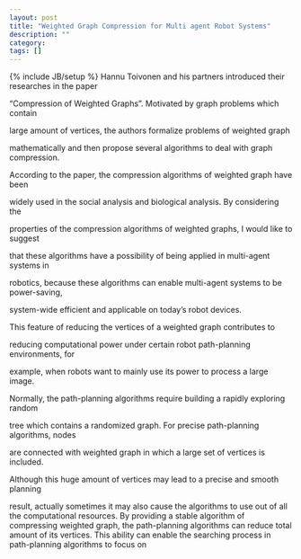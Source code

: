 ```yaml
---
layout: post
title: "Weighted Graph Compression for Multi agent Robot Systems"
description: ""
category: 
tags: []
---
```

{% include JB/setup %}
Hannu Toivonen and his partners introduced their researches in the paper

“Compression of Weighted Graphs”. Motivated by graph problems which contain

large amount of vertices, the authors formalize problems of weighted graph 

mathematically and then propose several algorithms to deal with graph compression. 

According to the paper, the compression algorithms of weighted graph have been 

widely used in the social analysis and biological analysis. By considering the 

properties of the compression algorithms of weighted graphs, I would like to suggest 

that these algorithms have a possibility of being applied in multi-agent systems in 

robotics, because these algorithms can enable multi-agent systems to be power-saving, 

system-wide efficient and applicable on today’s robot devices.

This feature of reducing the vertices of a weighted graph contributes to 

reducing computational power under certain robot path-planning environments, for 

example, when robots want to mainly use its power to process a large image.

Normally, the path-planning algorithms require building a rapidly exploring random 

tree which contains a randomized graph. For precise path-planning algorithms, nodes 

are connected with weighted graph in which a large set of vertices is included.

Although this huge amount of vertices may lead to a precise and smooth planning 

result, actually sometimes it may also cause the algorithms to use out of all the 
computational resources. By providing a stable algorithm of compressing weighted 
graph, the path-planning algorithms can reduce total amount of its vertices. This 
ability can enable the searching process in path-planning algorithms to focus on 

